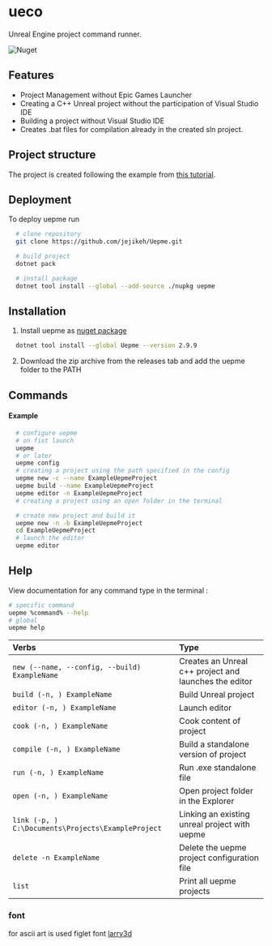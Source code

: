 # ueco

Unreal Engine project command runner.

![Nuget](https://img.shields.io/nuget/v/Uepme?color=g&label=nuget&logo=nuget&style=plastic)

## Features

- Project Management without Epic Games Launcher
- Creating a С++ Unreal project without the participation of Visual Studio IDE
- Building a project without Visual Studio IDE
- Creates .bat files for compilation already in the created sln project.
## Project structure
The project is created following the example from [this tutorial](https://youtu.be/94FvzO1HVzY).

## Deployment

To deploy uepme run

```bash
  # clone repository
  git clone https://github.com/jejikeh/Uepme.git

  # build project
  dotnet pack

  # install package
  dotnet tool install --global --add-source ./nupkg uepme
```

## Installation

1. Install uepme as [nuget package](https://www.nuget.org/packages/Uepme)

```bash
  dotnet tool install --global Uepme --version 2.9.9
```

2. Download the zip archive from the releases tab and add the uepme folder to the PATH

## Commands

#### Example

```bash
  # configure uepme
  # on fist launch
  uepme
  # or later
  uepme config
  # creating a project using the path specified in the config
  uepme new -c --name ExampleUepmeProject
  uepme build --name ExampleUepmeProject
  uepme editor -n ExampleUepmeProject
  # creating a project using an open folder in the terminal

  # create new project and build it
  uepme new -n -b ExampleUepmeProject
  cd ExampleUepmeProject
  # launch the editor
  uepme editor
```

## Help

View documentation for any command type in the terminal :

```bash
# specific command
uepme %command% --help
# global
uepme help
```

| Verbs                                              | Type                                                  |
| :------------------------------------------------- | :---------------------------------------------------- |
| `new (--name, --config, --build) ExampleName`      | Creates an Unreal c++ project and launches the editor |
| `build (-n, ) ExampleName`                         | Build Unreal project                                  |
| `editor (-n, ) ExampleName`                        | Launch editor                                         |
| `cook (-n, ) ExampleName`                          | Cook content of project                               |
| `compile (-n, ) ExampleName`                       | Build a standalone version of project                 |
| `run (-n, ) ExampleName`                           | Run .exe standalone file                              |
| `open (-n, ) ExampleName`                          | Open project folder in the Explorer                   |
| `link (-p, ) C:\Documents\Projects\ExampleProject` | Linking an existing unreal project with uepme         |
| `delete -n ExampleName`                            | Delete the uepme project configuration file           |
| `list`                                 | Print all uepme projects                              |

### font

for ascii art is used figlet font [larry3d](http://www.figlet.org/fontdb_example.cgi?font=larry3d.flf)
